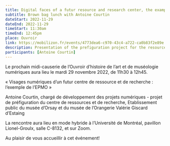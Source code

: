 ```yaml
---
title: Digital faces of a futur resource and research center, the example of EPMO
subtitle: Brown bag lunch with Antoine Courtin
dateStart: 2022-11-29 
dateEnd: 2022-11-29 
timeStart: 11:30am
timeEnd: 12:45pm
place: Ouvroir
link: https://mobilizon.fr/events/4773dea6-c970-43c4-a722-ca0b83f2e89e
description: Presentation of the prefiguration project for the resource and research center,  Établissement public du musée d'Orsay et du musée de l'Orangerie Valéry Giscard d'Estaing
participants: [Antoine Courtin]
---
```


Le prochain midi-causerie de l’Ouvroir d’histoire de l’art et de muséologie numériques aura lieu le mardi 29 novembre 2022, de 11h30 à 12h45.

« Visages numériques d’un futur centre de ressource et de recherche : l’exemple de l’EPMO »

Antoine Courtin, chargé de développement des projets numériques - projet de préfiguration du centre de ressources et de recherche, Etablissement public du musée d’Orsay et du musée de l’Orangerie Valérie Giscard d’Estaing

La rencontre aura lieu en mode hybride à l’Université de Montréal, pavillon Lionel-Groulx, salle C-8132, et sur Zoom.

Au plaisir de vous accueillir à cet événement!

